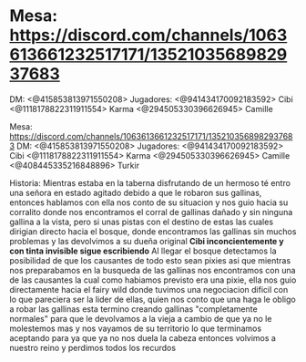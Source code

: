 # Mesa: https://discord.com/channels/1063613661232517171/1352103568982937683
DM: <@415853813971550208> 
Jugadores: <@941434170092183592> Cibi <@1118178822311911554> Karma <@294505330396626945>  Camille 

Mesa: https://discord.com/channels/1063613661232517171/1352103568982937683
DM: <@415853813971550208> 
Jugadores: <@941434170092183592> Cibi <@1118178822311911554> Karma <@294505330396626945>  Camille <@408445335216848896> Turkir

Historia: Mientras estaba en la taberna disfrutando de un hermoso té entro una señora en estado agitado debido a que le robaron sus gallinas, entonces hablamos con ella nos conto de su situacion y nos guio hacia su corralito donde nos encontramos el corral de gallinas dañado y sin ninguna gallina a la vista, pero si unas pistas con el destino de estas las cuales dirigian directo hacia el bosque, donde encontramos las gallinas sin muchos problemas y las devolvimos a su dueña original **Cibi inconcientemente y con tinta invisible sigue escribiendo**
Al llegar el bosque detectamos la posibilidad de que los causantes de todo esto sean pixies asi que mientras nos preparabamos en la busqueda de las gallinas nos encontramos con una de las causantes la cual como habiamos previsto era una pixie, ella nos guio directamente hacia el fairy wild donde tuvimos una negociacion dificil con lo que pareciera ser la lider de ellas, quien nos conto que una haga le obligo a robar las gallinas esta termino creando gallinas "completamente normales" para que le devolvamos a la vieja a cambio de que ya no le molestemos mas y nos vayamos de su territorio lo que terminamos aceptando para ya que ya no nos duela la cabeza entonces volvimos a nuestro reino y perdimos todos los recurdos

